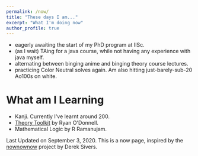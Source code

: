 ```yaml
---
permalink: /now/
title: "These days I am..."
excerpt: "What I'm doing now"
author_profile: true
---
```


 - eagerly awaiting the start of my PhD program at IISc.
 - (as I wait) TAing for a java course, while not having any experience with java myself.
 - alternating between binging anime and binging theory course lectures.
 - practicing Color Neutral solves again. Am also hitting just-barely-sub-20 Ao100s on white.

# What am I Learning
 - Kanji. Currently I've learnt around 200.
 - [Theory Toolkit](https://www.diderot.one/courses/28/) by Ryan O'Donnell.
 - Mathematical Logic by R Ramanujam.



Last Updated on September 3, 2020. This is a now page, inspired by the [nownownow](https://nownownow.com/) project by Derek Sivers.
